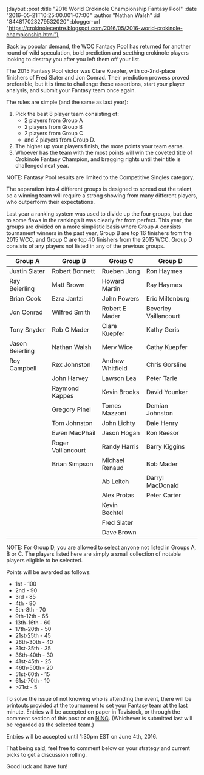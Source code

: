 {:layout :post
 :title "2016 World Crokinole Championship Fantasy Pool"
 :date "2016-05-21T10:25:00.001-07:00"
 :author "Nathan Walsh"
 :id "844817023279532020"
 :blogger-url "https://crokinolecentre.blogspot.com/2016/05/2016-world-crokinole-championship.html"}

Back by popular demand, the WCC Fantasy Pool has returned for another round of wild speculation, bold prediction and seething crokinole players looking to destroy you after you left them off your list.

The 2015 Fantasy Pool victor was Clare Kuepfer, with co-2nd-place finishers of Fred Slater and Jon Conrad. Their prediction prowess proved preferable, but it is time to challenge those assertions, start your player analysis, and submit your Fantasy team once again.

The rules are simple (and the same as last year): 
1. Pick the best 8 player team consisting of:
    - 2 players from Group A
    - 2 players from Group B
    - 2 players from Group C
    - and 2 players from Group D.
2. The higher up your players finish, the more points your team earns.
3. Whoever has the team with the most points will win the coveted title of Crokinole Fantasy Champion, and bragging rights until their title is challenged next year.

NOTE: Fantasy Pool results are limited to the Competitive Singles category.

The separation into 4 different groups is designed to spread out the talent, so a winning team will require a strong showing from many different players, who outperform their expectations.

Last year a ranking system was used to divide up the four groups, but due to some flaws in the rankings it was clearly far from perfect. This year, the groups are divided on a more simplistic basis where Group A consists tournament winners in the past year, Group B are top 16 finishers from the 2015 WCC, and Group C are top 40 finishers from the 2015 WCC. Group D consists of any players not listed in any of the previous groups.

<table>
	<thead>
		<tr>
			<th>Group A</th>
			<th>Group B</th>
			<th>Group C</th>
			<th>Group D</th>
		</tr>
	</thead>
	<tbody>
		<tr>
			<td>Justin Slater</td>
			<td>Robert Bonnett</td>
			<td>Rueben Jong</td>
			<td>Ron Haymes</td>
		</tr>
		<tr>
			<td>Ray Beierling</td>
			<td>Matt Brown</td>
			<td>Howard Martin</td>
			<td>Ray Haymes</td>
		</tr>
		<tr>
			<td>Brian Cook</td>
			<td>Ezra Jantzi</td>
			<td>John Powers</td>
			<td>Eric Miltenburg</td>
		</tr>
		<tr>
			<td>Jon Conrad</td>
			<td>Wilfred Smith</td>
			<td>Robert E Mader</td>
			<td>Beverley Vaillancourt</td>
		</tr>
		<tr>
			<td>Tony Snyder</td>
			<td>Rob C Mader</td>
			<td>Clare Kuepfer</td>
			<td>Kathy Geris</td>
		</tr>
		<tr>
			<td>Jason Beierling</td>
			<td>Nathan Walsh</td>
			<td>Merv Wice</td>
			<td>Cathy Kuepfer</td>
		</tr>
		<tr>
			<td>Roy Campbell</td>
			<td>Rex Johnston</td>
			<td>Andrew Whitfield</td>
			<td>Chris Gorsline</td>
		</tr>
		<tr>
			<td></td>
			<td>John Harvey</td>
			<td>Lawson Lea</td>
			<td>Peter Tarle</td>
		</tr>
		<tr>
			<td></td>
			<td>Raymond Kappes</td>
			<td>Kevin Brooks</td>
			<td>David Younker</td>
		</tr>
		<tr>
			<td></td>
			<td>Gregory Pinel</td>
			<td>Tomes Mazzoni</td>
			<td>Demian Johnston</td>
		</tr>
		<tr>
			<td></td>
			<td>Tom Johnston</td>
			<td>John Lichty</td>
			<td>Dale Henry</td>
		</tr>
		<tr>
			<td></td>
			<td>Ewen MacPhail</td>
			<td>Jason Hogan</td>
			<td>Ron Reesor</td>
		</tr>
		<tr>
			<td></td>
			<td>Roger Vaillancourt</td>
			<td>Randy Harris</td>
			<td>Barry Kiggins</td>
		</tr>
		<tr>
			<td></td>
			<td>Brian Simpson</td>
			<td>Michael Renaud</td>
			<td>Bob Mader</td>
		</tr>
		<tr>
			<td></td>
			<td></td>
			<td>Ab Leitch</td>
			<td>Darryl MacDonald</td>
		</tr>
		<tr>
			<td></td>
			<td></td>
			<td>Alex Protas</td>
			<td>Peter Carter</td>
		</tr>
		<tr>
			<td></td>
			<td></td>
			<td>Kevin Bechtel</td>
			<td></td>
		</tr>
		<tr>
			<td></td>
			<td></td>
			<td>Fred Slater</td>
			<td></td>
		</tr>
		<tr>
			<td></td>
			<td></td>
			<td>Dave Brown</td>
			<td></td>
		</tr>
	</tbody>
</table>

NOTE: For Group D, you are allowed to select anyone not listed in Groups A, B or C. The players listed here are simply a small collection of notable players eligible to be selected.

Points will be awarded as follows:

- 1st - 100
- 2nd - 90
- 3rd - 85
- 4th - 80
- 5th-8th - 70
- 9th-12th - 65
- 13th-16th - 60
- 17th-20th - 50
- 21st-25th - 45
- 26th-30th - 40
- 31st-35th - 35
- 36th-40th - 30
- 41st-45th - 25
- 46th-50th - 20
- 51st-60th - 15
- 61st-70th - 10
- &gt;71st - 5

To solve the issue of not knowing who is attending the event, there will be printouts provided at the tournament to set your Fantasy team at the last minute. Entries will be accepted on paper in Tavistock, or through the comment section of this post or on [NING](http://worldcrokinoleleague.ning.com). (Whichever is submitted last will be regarded as the selected team.)

Entries will be accepted until 1:30pm EST on June 4th, 2016. 

That being said, feel free to comment below on your strategy and current picks to get a discussion rolling.

Good luck and have fun!
